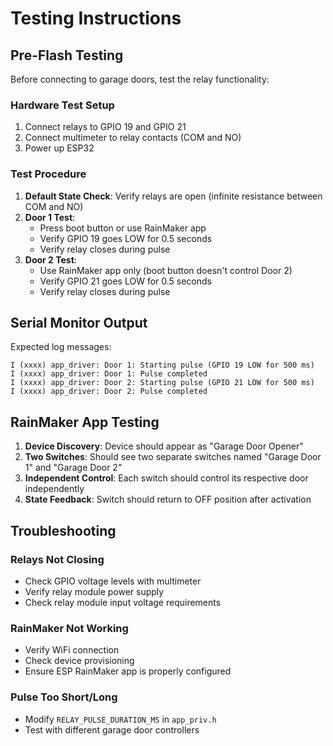 # Testing Instructions

## Pre-Flash Testing

Before connecting to garage doors, test the relay functionality:

### Hardware Test Setup
1. Connect relays to GPIO 19 and GPIO 21
2. Connect multimeter to relay contacts (COM and NO)
3. Power up ESP32

### Test Procedure
1. **Default State Check**: Verify relays are open (infinite resistance between COM and NO)
2. **Door 1 Test**: 
   - Press boot button or use RainMaker app
   - Verify GPIO 19 goes LOW for 0.5 seconds
   - Verify relay closes during pulse
3. **Door 2 Test**:
   - Use RainMaker app only (boot button doesn't control Door 2)
   - Verify GPIO 21 goes LOW for 0.5 seconds
   - Verify relay closes during pulse

## Serial Monitor Output

Expected log messages:
```
I (xxxx) app_driver: Door 1: Starting pulse (GPIO 19 LOW for 500 ms)
I (xxxx) app_driver: Door 1: Pulse completed
I (xxxx) app_driver: Door 2: Starting pulse (GPIO 21 LOW for 500 ms)
I (xxxx) app_driver: Door 2: Pulse completed
```

## RainMaker App Testing

1. **Device Discovery**: Device should appear as "Garage Door Opener"
2. **Two Switches**: Should see two separate switches named "Garage Door 1" and "Garage Door 2"
3. **Independent Control**: Each switch should control its respective door independently
4. **State Feedback**: Switch should return to OFF position after activation

## Troubleshooting

### Relays Not Closing
- Check GPIO voltage levels with multimeter
- Verify relay module power supply
- Check relay module input voltage requirements

### RainMaker Not Working
- Verify WiFi connection
- Check device provisioning
- Ensure ESP RainMaker app is properly configured

### Pulse Too Short/Long
- Modify `RELAY_PULSE_DURATION_MS` in `app_priv.h`
- Test with different garage door controllers
